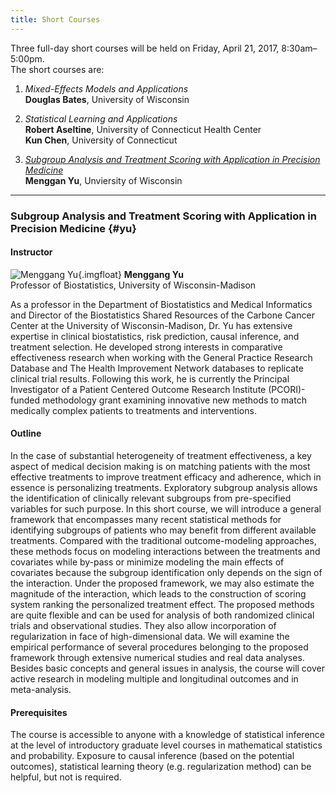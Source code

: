 ```yaml
---
title: Short Courses
---
```


Three full-day short courses will be held on Friday, April 21, 2017,
8:30am&ndash;5:00pm.  
The short courses are:

1. *Mixed-Effects Models and Applications*  
   **Douglas Bates**, University of Wisconsin  

2. *Statistical Learning and Applications*  
   **Robert Aseltine**, University of Connecticut Health Center  
   **Kun Chen**, University of Connecticut  

3. *[Subgroup Analysis and Treatment Scoring with Application in
   Precision Medicine](#yu)*  
   **Menggan Yu**, Unviersity of Wisconsin  
    
---
    
### Subgroup Analysis and Treatment Scoring with Application in Precision Medicine {#yu}

#### Instructor

![Menggang Yu](yu.png){.imgfloat}
**Menggang Yu**  
Professor of Biostatistics, University of Wisconsin-Madison

As a professor in the Department of Biostatistics and Medical
Informatics and Director of the Biostatistics Shared Resources of the
Carbone Cancer Center at the University of Wisconsin-Madison, Dr. Yu
has extensive expertise in clinical biostatistics, risk prediction,
causal inference, and treatment selection. He developed strong
interests in comparative effectiveness research when working with the
General Practice Research Database and The Health Improvement Network
databases to replicate clinical trial results. Following this
work, he is currently the Principal Investigator of a Patient Centered
Outcome Research Institute (PCORI)-funded methodology grant examining
innovative new methods to match medically complex patients to
treatments and interventions.

#### Outline

In the case of substantial heterogeneity of treatment effectiveness, a
key aspect of medical decision making is on matching patients with the
most effective treatments to improve treatment efficacy and adherence,
which in essence is personalizing treatments. Exploratory subgroup
analysis allows the identification of clinically relevant subgroups
from pre-specified variables for such purpose. In this short course,
we will introduce a general framework that encompasses many recent
statistical methods for identifying subgroups of patients who may
benefit from different available treatments. Compared with the
traditional outcome-modeling approaches, these methods focus on
modeling interactions between the treatments and covariates while
by-pass or minimize modeling the main effects of covariates because
the subgroup identification only depends on the sign of the
interaction. Under the proposed framework, we may also estimate the
magnitude of the interaction, which leads to the construction of
scoring system ranking the personalized treatment effect. The proposed
methods are quite flexible and can be used for analysis of both
randomized clinical trials and observational studies.  They also allow
incorporation of regularization in face of high-dimensional data. We
will examine the empirical performance of several procedures belonging
to the proposed framework through extensive numerical studies and real
data analyses. Besides basic concepts and general issues in analysis,
the course will cover active research in modeling multiple and
longitudinal outcomes and in meta-analysis.

#### Prerequisites

The course is accessible to anyone with a knowledge of statistical
inference at the level of introductory graduate level courses in
mathematical statistics and probability. Exposure to causal inference
(based on the potential outcomes), statistical learning theory
(e.g. regularization method) can be helpful, but not is required.


